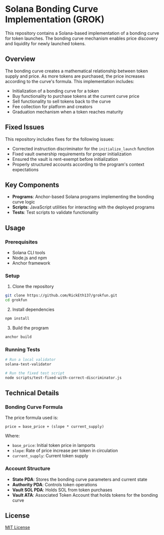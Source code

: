 # Solana Bonding Curve Implementation (GROK)

This repository contains a Solana-based implementation of a bonding curve for token launches. The bonding curve mechanism enables price discovery and liquidity for newly launched tokens.

## Overview

The bonding curve creates a mathematical relationship between token supply and price. As more tokens are purchased, the price increases according to the curve's formula. This implementation includes:

- Initialization of a bonding curve for a token
- Buy functionality to purchase tokens at the current curve price
- Sell functionality to sell tokens back to the curve
- Fee collection for platform and creators
- Graduation mechanism when a token reaches maturity

## Fixed Issues

This repository includes fixes for the following issues:

- Corrected instruction discriminator for the `initialize_launch` function
- Fixed vault ownership requirements for proper initialization
- Ensured the vault is rent-exempt before initialization
- Properly structured accounts according to the program's context expectations

## Key Components

- **Programs**: Anchor-based Solana programs implementing the bonding curve logic
- **Scripts**: JavaScript utilities for interacting with the deployed programs
- **Tests**: Test scripts to validate functionality

## Usage

### Prerequisites

- Solana CLI tools
- Node.js and npm
- Anchor framework

### Setup

1. Clone the repository
```bash
git clone https://github.com/RickEth137/grokfun.git
cd grokfun
```

2. Install dependencies
```bash
npm install
```

3. Build the program
```bash
anchor build
```

### Running Tests

```bash
# Run a local validator
solana-test-validator

# Run the fixed test script
node scripts/test-fixed-with-correct-discriminator.js
```

## Technical Details

### Bonding Curve Formula

The price formula used is:
```
price = base_price + (slope * current_supply)
```

Where:
- `base_price`: Initial token price in lamports
- `slope`: Rate of price increase per token in circulation
- `current_supply`: Current token supply

### Account Structure

- **State PDA**: Stores the bonding curve parameters and current state
- **Authority PDA**: Controls token operations
- **Vault SOL PDA**: Holds SOL from token purchases
- **Vault ATA**: Associated Token Account that holds tokens for the bonding curve

## License

[MIT License](LICENSE)
